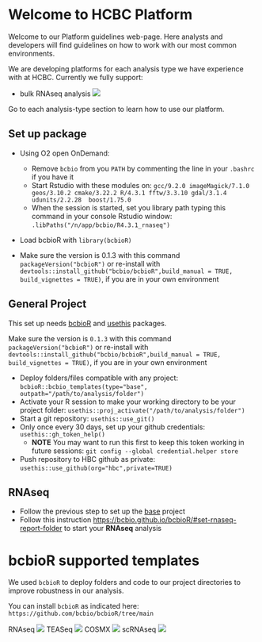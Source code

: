 # Welcome to HCBC Platform

Welcome to our Platform guidelines web-page. Here analysts and developers will find guidelines on how to work with our most common environments.

We are developing platforms for each analysis type we have experience with at HCBC. Currently we fully support:

- bulk RNAseq analysis ![](https://img.shields.io/badge/status-beta-blue)

Go to each analysis-type section to learn how to use our platform.

## Set up package

* Using O2 open OnDemand: 
    * Remove `bcbio` from you `PATH` by commenting the line in your `.bashrc` if you have it
    * Start Rstudio with these modules on: `gcc/9.2.0 imageMagick/7.1.0 geos/3.10.2 cmake/3.22.2 R/4.3.1 fftw/3.3.10 gdal/3.1.4 udunits/2.2.28  boost/1.75.0`
    * When the session is started, set you library path typing this command in your console Rstudio window:  `.libPaths("/n/app/bcbio/R4.3.1_rnaseq")`

* Load bcbioR with `library(bcbioR)`
* Make sure the version is 0.1.3 with this command `packageVersion("bcbioR")` or re-install with `devtools::install_github("bcbio/bcbioR",build_manual = TRUE, build_vignettes = TRUE)`, if you are in your own environment


## General Project

This set up needs [bcbioR](https://github.com/bcbio/bcbioR) and [usethis](https://usethis.r-lib.org) packages.

Make sure the version is `0.1.3` with this command `packageVersion("bcbioR")` or re-install with `devtools::install_github("bcbio/bcbioR",build_manual = TRUE, build_vignettes = TRUE)`, if you are in your own environment

* Deploy folders/files compatible with any project: `bcbioR::bcbio_templates(type="base", outpath="/path/to/analysis/folder")`
* Activate your R session to make your working directory to be your project folder: `usethis::proj_activate("/path/to/analysis/folder")`
* Start a git repository: `usethis::use_git()`
* Only once every 30 days, set up your github credentials: `usethis::gh_token_help()`
  * **NOTE** You may want to run this first to keep this token working in future sessions: `git config --global credential.helper store`
* Push repository to HBC github as private: `usethis::use_github(org="hbc",private=TRUE)`

## RNAseq

* Follow the previous step to set up the [base](#general-project) project
* Follow this instruction https://bcbio.github.io/bcbioR/#set-rnaseq-report-folder to start your **RNAseq** analysis

# bcbioR supported templates

We used `bcbioR` to deploy folders and code to our project directories to improve robustness in our analysis.

You can install `bcbioR` as indicated here: `https://github.com/bcbio/bcbioR/tree/main`

RNAseq ![](https://img.shields.io/badge/status-alpha-blue)
TEASeq ![](https://img.shields.io/badge/status-concept-yellow)
COSMX ![](https://img.shields.io/badge/status-concept-yellow)
scRNAseq ![](https://img.shields.io/badge/status-concept-yellow)

